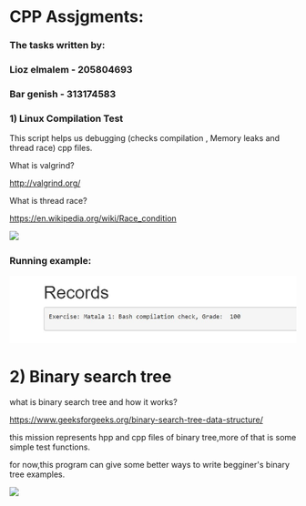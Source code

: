 # CPP Assjgments:

### The tasks written by:

### Lioz elmalem - 205804693

### Bar genish - 313174583

### 1) Linux Compilation Test

This script helps us debugging (checks compilation , Memory leaks and thread race) cpp files.

What is valgrind?

http://valgrind.org/

What is thread race?

https://en.wikipedia.org/wiki/Race_condition


![](https://cdn-images-1.medium.com/max/1600/1*On4XLx1lPeEAvJLrmojd1g.jpeg)

### Running example:

![](https://github.com/Elmalem/CPP-Assigments/blob/master/grade.JPG?raw=true)


# 2) Binary search tree

what is binary search tree and how it works?

https://www.geeksforgeeks.org/binary-search-tree-data-structure/

this mission represents hpp and cpp files of binary tree,more of that is some simple test functions.

for now,this program can give some better ways to write begginer's binary tree examples.

![](https://upload.wikimedia.org/wikipedia/commons/thumb/d/da/Binary_search_tree.svg/2000px-Binary_search_tree.svg.png)
